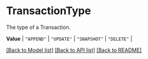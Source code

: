 # TransactionType

The type of a Transaction.


**Value** |
`"APPEND"` |
`"UPDATE"` |
`"SNAPSHOT"` |
`"DELETE"` |


[[Back to Model list]](../../README.md#documentation-for-models) [[Back to API list]](../../README.md#documentation-for-api-endpoints) [[Back to README]](../../README.md)
